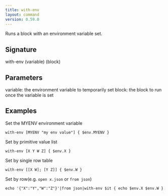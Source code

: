```yaml
---
title: with-env
layout: command
version: 0.59.0
---
```


Runs a block with an environment variable set.

## Signature

with-env (variable) (block)

## Parameters

  variable: the environment variable to temporarily set
  block: the block to run once the variable is set

## Examples

Set the MYENV environment variable
```shell
with-env [MYENV "my env value"] { $env.MYENV }
```

Set by primitive value list
```shell
with-env [X Y W Z] { $env.X }
```

Set by single row table
```shell
with-env [[X W]; [Y Z]] { $env.W }
```

Set by row(e.g. `open x.json` or `from json`)
```shell
echo '{"X":"Y","W":"Z"}'|from json|with-env $it { echo $env.X $env.W }
```

